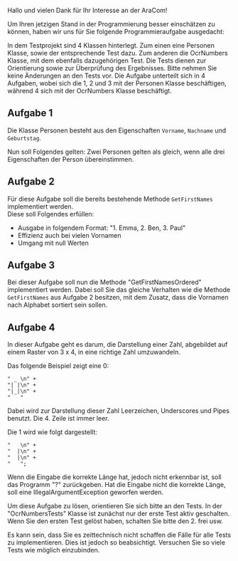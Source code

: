 Hallo und vielen Dank für Ihr Interesse an der AraCom!

Um Ihren jetzigen Stand in der Programmierung besser einschätzen zu können, haben wir uns für Sie folgende Programmieraufgabe ausgedacht:

In dem Testprojekt sind 4 Klassen hinterlegt. Zum einen eine Personen Klasse, sowie der entsprechende Test dazu. Zum anderen die OcrNumbers Klasse, mit dem ebenfalls dazugehörigen Test.
Die Tests dienen zur Orientierung sowie zur Überprüfung des Ergebnisses. Bitte nehmen Sie keine Änderungen an den Tests vor.
Die Aufgabe unterteilt sich in 4 Aufgaben, wobei sich die 1, 2 und 3 mit der Personen Klasse beschäftigen, während 4 sich mit der OcrNumbers Klasse beschäftigt.

## Aufgabe 1
Die Klasse Personen besteht aus den Eigenschaften `Vorname`, `Nachname` und `Geburtstag`.

Nun soll Folgendes gelten:
Zwei Personen gelten als gleich, wenn alle drei Eigenschaften der Person übereinstimmen.

## Aufgabe 2
Für diese Aufgabe soll die bereits bestehende Methode `GetFirstNames` implementiert werden.  
Diese soll Folgendes erfüllen:
- Ausgabe in folgendem Format: "1. Emma, 2. Ben, 3. Paul"
- Effizienz auch bei vielen Vornamen
- Umgang mit null Werten

## Aufgabe 3
Bei dieser Aufgabe soll nun die Methode "GetFirstNamesOrdered" implementiert werden.
Dabei soll Sie das gleiche Verhalten wie die Methode `GetFirstNames` aus Aufgabe 2 besitzen, mit dem Zusatz, dass die Vornamen nach Alphabet sortiert sein sollen.

## Aufgabe 4
In dieser Aufgabe geht es darum, die Darstellung einer Zahl, abgebildet auf einem Raster von 3 x 4, in eine richtige Zahl umzuwandeln.

Das folgende Beispiel zeigt eine 0:
```
" _ \n" +
"| |\n" +
"|_|\n" +
"   "
```

Dabei wird zur Darstellung dieser Zahl Leerzeichen, Underscores und Pipes benutzt. Die 4. Zeile ist immer leer.

Die 1 wird wie folgt dargestellt:
```
"   \n" +
"  |\n" +
"  |\n" +
"   ";
```

Wenn die Eingabe die korrekte Länge hat, jedoch nicht erkennbar ist, soll das Programm "?" zurückgeben.
Hat die Eingabe nicht die korrekte Länge, soll eine IllegalArgumentException geworfen werden.

Um diese Aufgabe zu lösen, orientieren Sie sich bitte an den Tests. In der "OcrNumbersTests" Klasse ist zunächst nur der erste Test aktiv geschalten.
Wenn Sie den ersten Test gelöst haben, schalten Sie bitte den 2. frei usw.

Es kann sein, dass Sie es zeittechnisch nicht schaffen die Fälle für alle Tests zu implementieren.
Dies ist jedoch so beabsichtigt. Versuchen Sie so viele Tests wie möglich einzubinden.